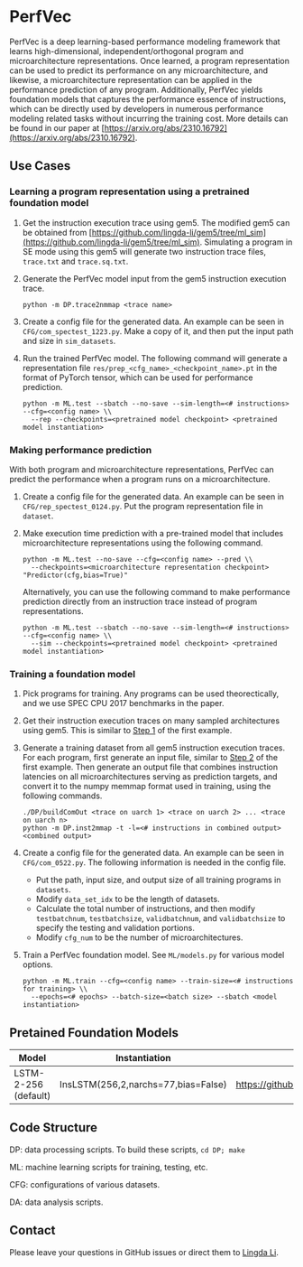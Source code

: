 # PerfVec

PerfVec is a deep learning-based performance modeling framework that learns
high-dimensional, independent/orthogonal program and microarchitecture
representations.
Once learned, a program representation can be used to predict its performance
on any microarchitecture, and likewise, a microarchitecture representation can
be applied in the performance prediction of any program.
Additionally, PerfVec yields foundation models that captures the performance
essence of instructions, which can be directly used by developers in numerous
performance modeling related tasks without incurring the training cost.
More details can be found in our paper at
[https://arxiv.org/abs/2310.16792](https://arxiv.org/abs/2310.16792).

## Use Cases

### <a name="learnrep"></a> Learning a program representation using a pretrained foundation model

1. <a name="gem5"></a> Get the instruction execution trace using gem5.
The modified gem5 can be obtained from
[https://github.com/lingda-li/gem5/tree/ml_sim](https://github.com/lingda-li/gem5/tree/ml_sim).
Simulating a program in SE mode using this gem5 will generate two instruction
trace files, `trace.txt` and `trace.sq.txt`.

2. <a name="inputgen"></a> Generate the PerfVec model input from the gem5 instruction execution trace.

    `python -m DP.trace2nmmap <trace name>`

3. Create a config file for the generated data.
An example can be seen in `CFG/com_spectest_1223.py`.
Make a copy of it, and then put the input path and size in `sim_datasets`.

4. Run the trained PerfVec model.
The following command will generate a representation file
`res/prep_<cfg_name>_<checkpoint_name>.pt` in the format of PyTorch tensor,
which can be used for performance prediction.

    ```
    python -m ML.test --sbatch --no-save --sim-length=<# instructions> --cfg=<config name> \\
      --rep --checkpoints=<pretrained model checkpoint> <pretrained model instantiation>
    ```

### Making performance prediction

With both program and microarchitecture representations, PerfVec can predict
the performance when a program runs on a microarchitecture.

1. Create a config file for the generated data.
An example can be seen in `CFG/rep_spectest_0124.py`.
Put the program representation file in `dataset`.

2. Make execution time prediction with a pre-trained model that includes
microarchitecture representations using the following command.

    ```
    python -m ML.test --no-save --cfg=<config name> --pred \\
      --checkpoints=<microarchitecture representation checkpoint> "Predictor(cfg,bias=True)"
    ```

    Alternatively, you can use the following command to make performance
    prediction directly from an instruction trace instead of program
    representations.

    ```
    python -m ML.test --sbatch --no-save --sim-length=<# instructions> --cfg=<config name> \\
      --sim --checkpoints=<pretrained model checkpoint> <pretrained model instantiation>
    ```

### Training a foundation model

1. Pick programs for training.
Any programs can be used theorectically, and we use SPEC CPU 2017 benchmarks in the paper.

2. Get their instruction execution traces on many sampled architectures using gem5.
This is similar to [Step 1](#gem5) of the first example.

3. Generate a training dataset from all gem5 instruction execution traces.
For each program, first generate an input file, similar to [Step 2](#inputgen)
of the first example.
Then generate an output file that combines instruction latencies on all
microarchitectures serving as prediction targets, and convert it to the numpy
memmap format used in training, using the following commands.

    ```
    ./DP/buildComOut <trace on uarch 1> <trace on uarch 2> ... <trace on uarch n>
    python -m DP.inst2mmap -t -l=<# instructions in combined output> <combined output>
    ```

4. Create a config file for the generated data.
An example can be seen in `CFG/com_0522.py`.
The following information is needed in the config file.
    * Put the path, input size, and output size of all training programs in `datasets`.
    * Modify `data_set_idx` to be the length of datasets.
    * Calculate the total number of instructions, and then modify
    `testbatchnum`, `testbatchsize`, `validbatchnum`, and `validbatchsize` to
    specify the testing and validation portions.
    * Modify `cfg_num` to be the number of microarchitectures.

5. Train a PerfVec foundation model.
See `ML/models.py` for various model options.

    ```
    python -m ML.train --cfg=<config name> --train-size=<# instructions for training> \\
      --epochs=<# epochs> --batch-size=<batch size> --sbatch <model instantiation>
    ```

## Pretained Foundation Models

| Model                | Instantiation                       | Link                                                              |
|----------------------|-------------------------------------|-------------------------------------------------------------------|
| LSTM-2-256 (default) | InsLSTM(256,2,narchs=77,bias=False) | https://github.com/PerfVec/PerfVecDB/blob/main/LSTM_256_2_1222.pt |

## Code Structure

DP: data processing scripts.
To build these scripts, `cd DP; make`

ML: machine learning scripts for training, testing, etc.

CFG: configurations of various datasets.

DA: data analysis scripts.

<!---
-->

## Contact

Please leave your questions in GitHub issues or direct them to [Lingda Li](mailto:lli@bnl.gov).

